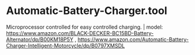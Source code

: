 # Automatic-Battery-Charger.tool
Microprocessor controlled for easy controlled charging. | model: 
https://www.amazon.com/BLACK-DECKER-BC15BD-Battery-Alternator/dp/B00KM18P5Y ,
https://www.amazon.com/Automatic-Battery-Charger-Intelligent-Motorcycle/dp/B0797XMSDL
